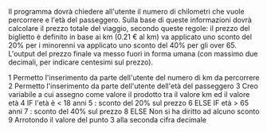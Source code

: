 Il programma dovrà chiedere all'utente il numero di chilometri che vuole percorrere e l'età del passeggero.
Sulla base di queste informazioni dovrà calcolare il prezzo totale del viaggio, secondo queste regole:
il prezzo del biglietto è definito in base ai km (0.21 € al km)
va applicato uno sconto del 20% per i minorenni
va applicato uno sconto del 40% per gli over 65.
L'output del prezzo finale va messo fuori in forma umana (con massimo due decimali, per indicare centesimi sul prezzo). 

1 Permetto l'inserimento da parte dell'utente del numero di km da percorrere
2 Permetto l'inserimento da parte dell'utente dell'età del passeggero
3 Creo variabile a cui assegno come valore il prodotto tra il valore km ed il valore età
4 IF l'età è < 18 anni
5 : sconto del 20% sul prezzo
6 ELSE IF età > 65 anni
7 : sconto del 40% sul prezzo
8 ELSE Non si ha diritto ad alcuno sconto
9 Arrotondo il valore del punto 3 alla seconda cifra decimale
